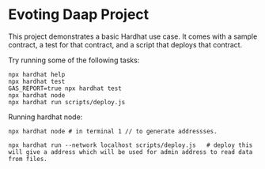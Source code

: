 # Evoting Daap Project

This project demonstrates a basic Hardhat use case. It comes with a sample contract, a test for that contract, and a script that deploys that contract.

Try running some of the following tasks:

```shell
npx hardhat help
npx hardhat test
GAS_REPORT=true npx hardhat test
npx hardhat node
npx hardhat run scripts/deploy.js
```
Running hardhat node:
```shell
npx hardhat node # in terminal 1 // to generate addressses.

npx hardhat run --network localhost scripts/deploy.js   # deploy this will give a address which will be used for admin address to read data from files.


```